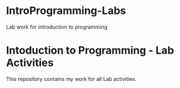 # IntroProgramming-Labs
Lab work for introduction to programming

Intoduction to Programming - Lab Activities 
===========================================
This repository contains my work for all Lab activities.
